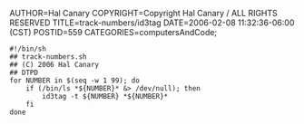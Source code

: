 AUTHOR=Hal Canary
COPYRIGHT=Copyright Hal Canary / ALL RIGHTS RESERVED
TITLE=track-numbers/id3tag
DATE=2006-02-08 11:32:36-06:00 (CST)
POSTID=559
CATEGORIES=computersAndCode;

    #!/bin/sh
    ## track-numbers.sh
    ## (C) 2006 Hal Canary
    ## DTPD
    for NUMBER in $(seq -w 1 99); do
        if (/bin/ls *${NUMBER}* &> /dev/null); then
            id3tag -t ${NUMBER} *${NUMBER}*
        fi
    done
